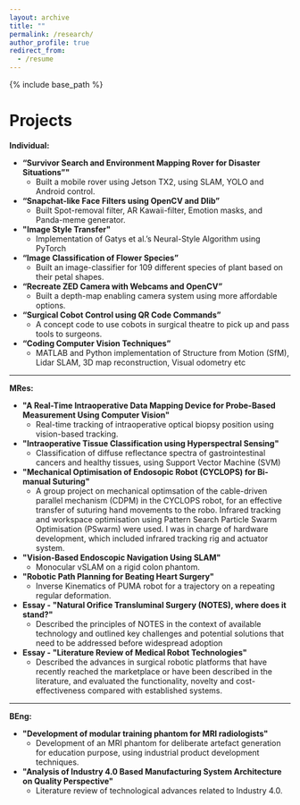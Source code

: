 ```yaml
---
layout: archive
title: ""
permalink: /research/
author_profile: true
redirect_from:
  - /resume
---
```


{% include base_path %}


Projects
====

**Individual:**

* **“Survivor Search and Environment Mapping Rover for Disaster Situations”"**
  * Built a mobile rover using Jetson TX2, using SLAM, YOLO and Android control.
* **“Snapchat-like Face Filters using OpenCV and Dlib”**
  * Built Spot-removal filter, AR Kawaii-filter, Emotion masks, and Panda-meme generator.
* **"Image Style Transfer"**
  * Implementation of Gatys et al.’s Neural-Style Algorithm using PyTorch
* **“Image Classification of Flower Species”**
  * Built an image-classifier for 109 different species of plant based on their petal shapes.
* **“Recreate ZED Camera with Webcams and OpenCV”**
  * Built a depth-map enabling camera system using more affordable options.
* **“Surgical Cobot Control using QR Code Commands”**
  * A concept code to use cobots in surgical theatre to pick up and pass tools to surgeons.
* **“Coding Computer Vision Techniques”**
  * MATLAB and Python implementation of Structure from Motion (SfM), Lidar SLAM, 3D map reconstruction, Visual odometry etc
------------

**MRes:**

* **"A Real-Time Intraoperative Data Mapping Device for Probe-Based Measurement Using Computer Vision"**
  * Real-time tracking of intraoperative optical biopsy position using vision-based tracking.
* **"Intraoperative Tissue Classification using Hyperspectral Sensing"**
  * Classification of diffuse reflectance spectra of gastrointestinal cancers and healthy tissues, using Support Vector Machine (SVM)
* **"Mechanical Optimisation of Endosopic Robot (CYCLOPS) for Bi-manual Suturing"**
  * A group project on mechanical optimsation of the cable-driven parallel mechanism (CDPM) in the CYCLOPS robot, for an effective transfer of suturing hand movements to the robo. Infrared tracking and workspace optimisation using Pattern Search Particle Swarm Optimisation (PSwarm) were used. I was in charge of hardware development, which included infrared tracking rig and actuator system.
* **"Vision-Based Endoscopic Navigation Using SLAM"**
  * Monocular vSLAM on a rigid colon phantom.
* **"Robotic Path Planning for Beating Heart Surgery"**
  * Inverse Kinematics of PUMA robot for a trajectory on a repeating regular deformation.
* **Essay - "Natural Orifice Transluminal Surgery (NOTES), where does it stand?"**
  * Described the principles of NOTES in the context of available technology and outlined key challenges and potential solutions that need to be addressed before widespread adoption
* **Essay - "Literature Review of Medical Robot Technologies"**
  * Described the advances in surgical robotic platforms that have recently reached the marketplace or have been described in the literature, and evaluated the functionality, novelty and cost-effectiveness compared with established systems.

------------

**BEng:**

* **"Development of modular training phantom for MRI radiologists"**
  * Development of an MRI phantom for deliberate artefact generation for education purpose, using industrial product development techniques.
* **"Analysis of Industry 4.0 Based Manufacturing System Architecture on Quality Perspective"**
  * Literature review of technological advances related to Industry 4.0.

<br />
